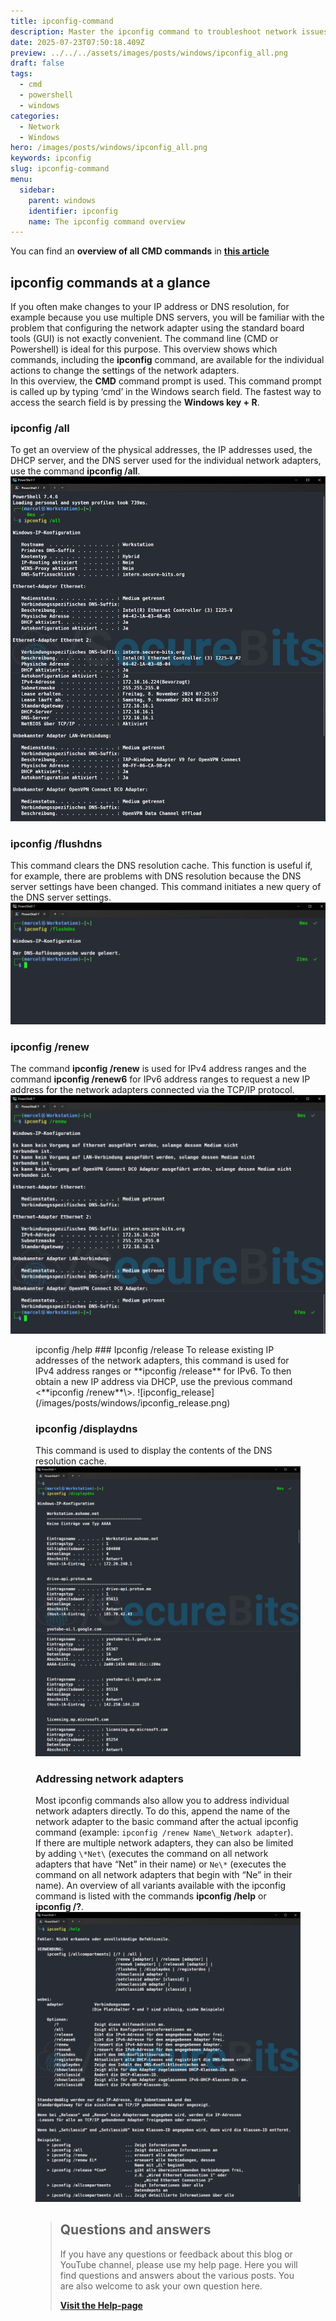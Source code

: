 ```yaml
---
title: ipconfig-command
description: Master the ipconfig command to troubleshoot network issues and optimize your internet connection effortlessly.
date: 2025-07-23T07:50:18.409Z
preview: ../../../assets/images/posts/windows/ipconfig_all.png
draft: false
tags:
  - cmd
  - powershell
  - windows
categories:
  - Network
  - Windows
hero: /images/posts/windows/ipconfig_all.png
keywords: ipconfig
slug: ipconfig-command
menu:
  sidebar:
    parent: windows
    identifier: ipconfig
    name: The ipconfig command overview
---
```

You can find an **overview of all CMD commands** in **[**this article**](https://secure-bits.org/en/posts/windows/cmd-befehle-im-ueberblick/)**
## ipconfig commands at a glance
If you often make changes to your IP address or DNS resolution, for example because you use multiple DNS servers, you will be familiar with the problem that configuring the network adapter using the standard board tools (GUI) is not exactly convenient. The command line (CMD or Powershell) is ideal for this purpose. This overview shows which commands, including the **ipconfig** command, are available for the individual actions to change the settings of the network adapters.  
In this overview, the **CMD** command prompt is used. This command prompt is called up by typing ‘cmd’ in the Windows search field. The fastest way to access the search field is by pressing the **Windows key + R**.
### ipconfig /all
To get an overview of the physical addresses, the IP addresses used, the DHCP server, and the DNS server used for the individual network adapters, use the command **ipconfig /all**.
![ipconfig_all](/images/posts/windows/ipconfig_all.png)
### ipconfig /flushdns
This command clears the DNS resolution cache. This function is useful if, for example, there are problems with DNS resolution because the DNS server settings have been changed. This command initiates a new query of the DNS server settings.
![ipconfig_flushdns](/images/posts/windows/ipconfig_flushdns.png)

### ipconfig /renew
The command **ipconfig /renew** is used for IPv4 address ranges and the command **ipconfig /renew6** for IPv6 address ranges to request a new IP address for the network adapters connected via the TCP/IP protocol.
![ipconfig_renew](/images/posts/windows/ipconfig_renew.png)
<figure>
<figcaption>
ipconfig /help
### Ipconfig /release
To release existing IP addresses of the network adapters, this command is used for IPv4 address ranges or **ipconfig /release** for IPv6. To then obtain a new IP address via DHCP, use the previous command <**ipconfig /renew**\>.
![ipconfig_release](/images/posts/windows/ipconfig_release.png)

### ipconfig /displaydns
This command is used to display the contents of the DNS resolution cache.
![ipconfig_displaydns (Excerpt from the output window)](/images/posts/windows/ipconfig_displaydns.png)

### Addressing network adapters
Most ipconfig commands also allow you to address individual network adapters directly. To do this, append the name of the network adapter to the basic command after the actual ipconfig command (example: `ipconfig /renew Name\_Network adapter`). If there are multiple network adapters, they can also be limited by adding `\*Net\` (executes the command on all network adapters that have “Net” in their name) or `Ne\*` (executes the command on all network adapters that begin with “Ne” in their name).
An overview of all variants available with the ipconfig command is listed with the commands **ipconfig /help** or **ipconfig /?**.
![ipconfig_help](/images/posts/windows/ipconfig_help.png)

<!-- FM:Snippet:Start data:{"id":"Visit Help-page","fields":[]} -->
> ## Questions and answers
> 
> If you have any questions or feedback about this blog or YouTube channel, please use my help page. Here you will find questions and answers about the various posts. You are also welcome to ask your own question here.
>
> [**Visit the Help-page**](https://help.secure-bits.org)
<!-- FM:Snippet:End -->

